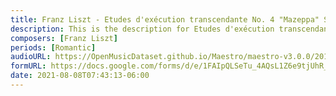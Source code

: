 ```yaml
---
title: Franz Liszt - Etudes d'exécution transcendante No. 4 "Mazeppa" S.139/4 (1)
description: This is the description for Etudes d'exécution transcendante No. 4 "Mazeppa" S.139/4 by Franz Liszt
composers: [Franz Liszt]
periods: [Romantic]
audioURL: https://OpenMusicDataset.github.io/Maestro/maestro-v3.0.0/2017/MIDI-Unprocessed_045_PIANO045_MID--AUDIO-split_07-06-17_Piano-e_2-01_wav--4.midi
formURL: https://docs.google.com/forms/d/e/1FAIpQLSeTu_4AQsL1Z6e9tjUhR_kKORYyT5M7fTfNKuDs2G5Mme-y7g/viewform
date: 2021-08-08T07:43:13-06:00
---
```


